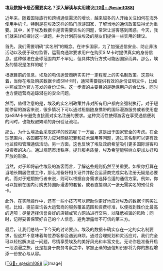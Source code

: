 **埃及数据卡是否需要实名？深入解读与实用建议[[TG💪+ @esim1088](https://t.me/s/esim1088)]**

近年来，随着国际旅行和跨境通信需求的增长，越来越多的人开始关注如何在海外使用手机卡。特别是在埃及这样的热门旅游国家，了解当地的通信政策显得尤为重要。其中，关于埃及数据卡是否需要实名的问题，常常让游客感到困惑。今天，我们就来详细探讨这一话题，并为计划前往埃及的朋友们提供一些实用的建议。

首先，我们需要明确“实名制”的概念。在许多国家，为了加强通信安全、防止非法活动以及便于政府监管，运营商通常要求用户在购买SIM卡时提供真实的身份信息。这种做法在全球范围内并不罕见，但具体执行方式可能因国家而异。那么，埃及的情况是怎样的呢？

根据目前的信息，埃及的电信运营商确实实行一定程度上的实名制政策。这意味着，当你在埃及购买数据卡或SIM卡时，通常需要提供有效的身份证明文件，比如护照或其他官方签发的身份证件。这一步骤的主要目的是确保用户的合法性，同时也方便运营商追踪潜在的安全问题。

然而，值得注意的是，埃及的实名制政策并非对所有用户都完全强制执行。对于短期停留的游客来说，很多情况下可以通过租借随身携带的国际漫游服务或者使用虚拟eSIM卡来避免直接面对实名注册的要求。这种灵活性使得游客在享受通信便利的同时，也能规避繁琐的身份验证流程。

那么，为什么埃及会采取这样的政策呢？一方面，这是出于国家安全的考虑。在全球范围内，各国都在努力应对网络犯罪和技术滥用等问题，通过实名制可以更有效地监控和管理通信活动。另一方面，这也反映了埃及政府希望吸引更多国际游客和投资者的决心。通过规范市场秩序，提升服务质量，埃及希望能够树立更加友好和开放的形象。

当然，对于即将前往埃及的游客而言，了解这些规则仍然至关重要。如果你打算在当地长期居住或工作，那么准备好相关证件并配合运营商完成实名注册无疑是必要的。而对于短期旅行者来说，则可以根据自身需求选择合适的通信方案。例如，你可以提前在国内订购支持国际漫游的套餐，或者直接购买一张无需实名的预付费卡。

此外，在实际操作中，还有一些小技巧可以帮助你更好地应对埃及的数据卡购买过程。比如，提前查询各大运营商的服务覆盖范围和资费标准，以便找到性价比最高的选项；尽量选择信誉良好的店铺或官方网站进行交易，以降低被骗的风险；同时，记得妥善保管好自己的个人信息，避免泄露给不可信的第三方。

最后，让我们总结一下今天的讨论要点。埃及的数据卡确实存在一定的实名制要求，但这并不意味着每位游客都会遇到麻烦。通过合理规划和灵活应对，我们完全可以轻松解决这一问题，尽情享受埃及的美好风光和丰富文化。无论你是准备开启一段浪漫之旅，还是投身于商务考察之中，掌握正确的通信知识都将为你的旅程增添一份安心与从容。

[[TG💪+ @esim1088](https://t.me/s/esim1088) ![Image](https://i.postimg.cc/4NQfJmqS/Snipaste-2025-05-13-00-14-12.png)]